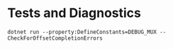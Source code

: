 # Tests and Diagnostics

```
dotnet run --property:DefineConstants=DEBUG_MUX -- CheckForOffsetCompletionErrors
```
